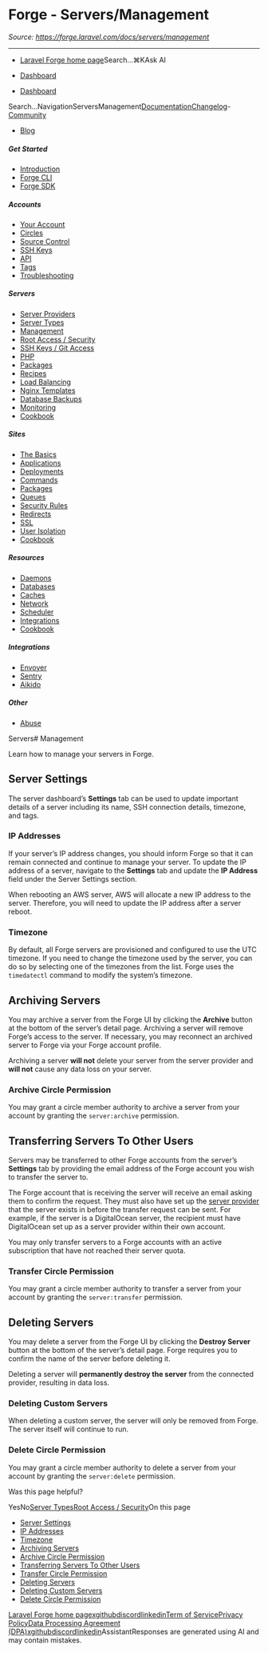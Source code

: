 # Forge - Servers/Management

*Source: https://forge.laravel.com/docs/servers/management*

---

- [Laravel Forge home page](https://forge.laravel.com)Search...⌘KAsk AI

- [Dashboard](https://forge.laravel.com)
- [Dashboard](https://forge.laravel.com)

Search...NavigationServersManagement[Documentation](/docs/introduction)[Changelog](/docs/changelog/changelog)- [Community](https://discord.com/invite/laravel)
- [Blog](https://blog.laravel.com/forge)
##### Get Started

- [Introduction](/docs/introduction)
- [Forge CLI](/docs/cli)
- [Forge SDK](/docs/sdk)

##### Accounts

- [Your Account](/docs/accounts/your-account)
- [Circles](/docs/accounts/circles)
- [Source Control](/docs/accounts/source-control)
- [SSH Keys](/docs/accounts/ssh)
- [API](/docs/accounts/api)
- [Tags](/docs/accounts/tags)
- [Troubleshooting](/docs/accounts/cookbook)

##### Servers

- [Server Providers](/docs/servers/providers)
- [Server Types](/docs/servers/types)
- [Management](/docs/servers/management)
- [Root Access / Security](/docs/servers/provisioning-process)
- [SSH Keys / Git Access](/docs/servers/ssh)
- [PHP](/docs/servers/php)
- [Packages](/docs/servers/packages)
- [Recipes](/docs/servers/recipes)
- [Load Balancing](/docs/servers/load-balancing)
- [Nginx Templates](/docs/servers/nginx-templates)
- [Database Backups](/docs/servers/backups)
- [Monitoring](/docs/servers/monitoring)
- [Cookbook](/docs/servers/cookbook)

##### Sites

- [The Basics](/docs/sites/the-basics)
- [Applications](/docs/sites/applications)
- [Deployments](/docs/sites/deployments)
- [Commands](/docs/sites/commands)
- [Packages](/docs/sites/packages)
- [Queues](/docs/sites/queues)
- [Security Rules](/docs/sites/security-rules)
- [Redirects](/docs/sites/redirects)
- [SSL](/docs/sites/ssl)
- [User Isolation](/docs/sites/user-isolation)
- [Cookbook](/docs/sites/cookbook)

##### Resources

- [Daemons](/docs/resources/daemons)
- [Databases](/docs/resources/databases)
- [Caches](/docs/resources/caches)
- [Network](/docs/resources/network)
- [Scheduler](/docs/resources/scheduler)
- [Integrations](/docs/resources/integrations)
- [Cookbook](/docs/resources/cookbook)

##### Integrations

- [Envoyer](/docs/integrations/envoyer)
- [Sentry](/docs/integrations/sentry)
- [Aikido](/docs/integrations/aikido)

##### Other

- [Abuse](/docs/abuse)

Servers# Management

Learn how to manage your servers in Forge.

## [​](#server-settings)Server Settings

The server dashboard’s **Settings** tab can be used to update important details of a server including its name, SSH connection details, timezone, and tags.

### [​](#ip-addresses)IP Addresses

If your server’s IP address changes, you should inform Forge so that it can remain connected and continue to manage your server. To update the IP address of a server, navigate to the **Settings** tab and update the **IP Address** field under the Server Settings section.

When rebooting an AWS server, AWS will allocate a new IP address to the server. Therefore, you will need to update the IP address after a server reboot.

### [​](#timezone)Timezone

By default, all Forge servers are provisioned and configured to use the UTC timezone. If you need to change the timezone used by the server, you can do so by selecting one of the timezones from the list. Forge uses the `timedatectl` command to modify the system’s timezone.

## [​](#archiving-servers)Archiving Servers

You may archive a server from the Forge UI by clicking the **Archive** button at the bottom of the server’s detail page. Archiving a server will remove Forge’s access to the server. If necessary, you may reconnect an archived server to Forge via your Forge account profile.

Archiving a server **will not** delete your server from the server provider and **will not** cause any data loss on your server.

### [​](#archive-circle-permission)Archive Circle Permission

You may grant a circle member authority to archive a server from your account by granting the `server:archive` permission.

## [​](#transferring-servers-to-other-users)Transferring Servers To Other Users

Servers may be transferred to other Forge accounts from the server’s **Settings** tab by providing the email address of the Forge account you wish to transfer the server to.

The Forge account that is receiving the server will receive an email asking them to confirm the request. They must also have set up the [server provider](/docs/servers/providers) that the server exists in before the transfer request can be sent. For example, if the server is a DigitalOcean server, the recipient must have DigitalOcean set up as a server provider within their own account.

You may only transfer servers to a Forge accounts with an active subscription that have not reached their server quota.

### [​](#transfer-circle-permission)Transfer Circle Permission

You may grant a circle member authority to transfer a server from your account by granting the `server:transfer` permission.

## [​](#deleting-servers)Deleting Servers

You may delete a server from the Forge UI by clicking the **Destroy Server** button at the bottom of the server’s detail page. Forge requires you to confirm the name of the server before deleting it.

Deleting a server will **permanently destroy the server** from the connected provider, resulting in data loss.

### [​](#deleting-custom-servers)Deleting Custom Servers

When deleting a custom server, the server will only be removed from Forge. The server itself will continue to run.

### [​](#delete-circle-permission)Delete Circle Permission

You may grant a circle member authority to delete a server from your account by granting the `server:delete` permission.

Was this page helpful?

YesNo[Server Types](/docs/servers/types)[Root Access / Security](/docs/servers/provisioning-process)On this page
- [Server Settings](#server-settings)
- [IP Addresses](#ip-addresses)
- [Timezone](#timezone)
- [Archiving Servers](#archiving-servers)
- [Archive Circle Permission](#archive-circle-permission)
- [Transferring Servers To Other Users](#transferring-servers-to-other-users)
- [Transfer Circle Permission](#transfer-circle-permission)
- [Deleting Servers](#deleting-servers)
- [Deleting Custom Servers](#deleting-custom-servers)
- [Delete Circle Permission](#delete-circle-permission)

[Laravel Forge home page](https://forge.laravel.com)[x](https://x.com/laravelphp)[github](https://github.com/laravel)[discord](https://discord.com/invite/laravel)[linkedin](https://linkedin.com/company/laravel)[Term of Service](https://forge.laravel.com/terms-of-service)[Privacy Policy](https://forge.laravel.com/privacy-policy)[Data Processing Agreement (DPA)](https://forge.laravel.com/data-processing-agreement)[x](https://x.com/laravelphp)[github](https://github.com/laravel)[discord](https://discord.com/invite/laravel)[linkedin](https://linkedin.com/company/laravel)AssistantResponses are generated using AI and may contain mistakes.